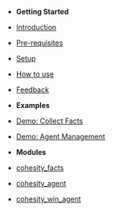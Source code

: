 - **Getting Started**
- [Introduction](overview.md)
- [Pre-requisites](pre-requisites.md)
- [Setup](setup.md)
- [How to use](how-to-use.md)
- [Feedback](feedback.md)


- **Examples**
- [Demo: Collect Facts](examples/demos/facts.md)
- [Demo: Agent Management](examples/demos/agents.md)


- **Modules**
- [cohesity_facts](modules/cohesity_facts.md)
- [cohesity_agent](modules/cohesity_agent.md)
- [cohesity_win_agent](modules/cohesity_win_agent.md)
